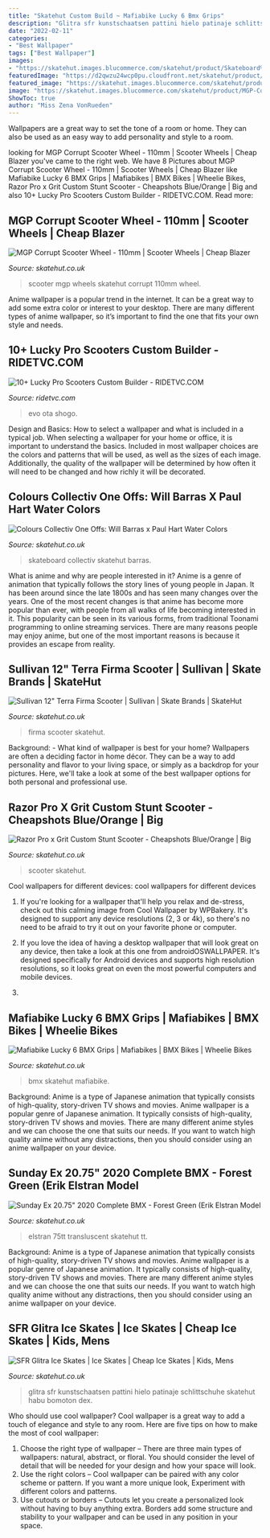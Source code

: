 ```yaml
---
title: "Skatehut Custom Build ~ Mafiabike Lucky 6 Bmx Grips"
description: "Glitra sfr kunstschaatsen pattini hielo patinaje schlittschuhe skatehut habu bomoton dex"
date: "2022-02-11"
categories:
- "Best Wallpaper"
tags: ["Best Wallpaper"]
images:
- "https://skatehut.images.blucommerce.com/skatehut/product/Skateboard%20Decks/colours-collectiv-one-offs-will-barras-x-paul-hart-water-colors-skateboard-deck-00.jpg?auto=format%2Ccompress&amp;bluhash=9573896e26e206ef2b4f80972d3dbdb9&amp;s=344556a1fec7b9db290269932e9d7c6e"
featuredImage: "https://d2qwzu24wcp0pu.cloudfront.net/skatehut/product/914669da.RAZ-GRI-CUS-SCO-BLU-ORA-1.jpg/1500x2203.fit.RAZ-GRI-CUS-SCO-BLU-ORA-1.jpg"
featured_image: "https://skatehut.images.blucommerce.com/skatehut/product/Scooters/sullivan-12-terra-firma-scooter-neoblack-00.jpg?auto=format%2Ccompress&amp;bluhash=1080f5f6d53ab2350cd3026b2c6c7f85&amp;s=1b969fff461e8147055962daa227dd87"
image: "https://skatehut.images.blucommerce.com/skatehut/product/MGP-Corrupt-Scooter-Wheel-110mm-Blue-Black.jpg?auto=format%2Ccompress&amp;s=62be2ff76fb57f497ac5d9ee25ec37f9"
ShowToc: true
author: "Miss Zena VonRueden"
---
```



Wallpapers are a great way to set the tone of a room or home. They can also be used as an easy way to add personality and style to a room.

	

		
looking for MGP Corrupt Scooter Wheel - 110mm | Scooter Wheels | Cheap Blazer you've came to the right web. We have 8 Pictures about MGP Corrupt Scooter Wheel - 110mm | Scooter Wheels | Cheap Blazer like Mafiabike Lucky 6 BMX Grips | Mafiabikes | BMX Bikes | Wheelie Bikes, Razor Pro x Grit Custom Stunt Scooter - Cheapshots Blue/Orange | Big and also 10+ Lucky Pro Scooters Custom Builder - RIDETVC.COM. Read more:
		
    
## MGP Corrupt Scooter Wheel - 110mm | Scooter Wheels | Cheap Blazer

<img loading=lazy src="https://skatehut.images.blucommerce.com/skatehut/product/MGP-Corrupt-Scooter-Wheel-110mm-Blue-Black.jpg?auto=format%2Ccompress&amp;s=62be2ff76fb57f497ac5d9ee25ec37f9" onerror="this.onerror=null;this.src='https://tse4.mm.bing.net/th?id=OIP.oaAzieH-qS59xzHlj5UY5gHaHa&amp;pid=15.1';" alt="MGP Corrupt Scooter Wheel - 110mm | Scooter Wheels | Cheap Blazer">

_Source: skatehut.co.uk_

>scooter mgp wheels skatehut corrupt 110mm wheel. 

	

Anime wallpaper is a popular trend in the internet. It can be a great way to add some extra color or interest to your desktop. There are many different types of anime wallpaper, so it’s important to find the one that fits your own style and needs.

    
## 10+ Lucky Pro Scooters Custom Builder - RIDETVC.COM

<img loading=lazy src="https://i0.wp.com/blog.luckyscooters.com/hubfs/29324937114_105572bb98_o-2.jpg?ssl=1" onerror="this.onerror=null;this.src='https://tse1.mm.bing.net/th?id=OIP.a4SExacbC5EcjkAJ6jNEqQHaE8&amp;pid=15.1';" alt="10+ Lucky Pro Scooters Custom Builder - RIDETVC.COM">

_Source: ridetvc.com_

>evo ota shogo. 

	

Design and Basics: How to select a wallpaper and what is included in a typical job.
When selecting a wallpaper for your home or office, it is important to understand the basics. Included in most wallpaper choices are the colors and patterns that will be used, as well as the sizes of each image. Additionally, the quality of the wallpaper will be determined by how often it will need to be changed and how richly it will be decorated.

    
## Colours Collectiv One Offs: Will Barras X Paul Hart Water Colors

<img loading=lazy src="https://skatehut.images.blucommerce.com/skatehut/product/Skateboard%20Decks/colours-collectiv-one-offs-will-barras-x-paul-hart-water-colors-skateboard-deck-00.jpg?auto=format%2Ccompress&amp;bluhash=9573896e26e206ef2b4f80972d3dbdb9&amp;s=344556a1fec7b9db290269932e9d7c6e" onerror="this.onerror=null;this.src='https://tse4.mm.bing.net/th?id=OIP.r15BtzE7IWi-iZmA7bul2AHaHa&amp;pid=15.1';" alt="Colours Collectiv One Offs: Will Barras x Paul Hart Water Colors">

_Source: skatehut.co.uk_

>skateboard collectiv skatehut barras. 

	

What is anime and why are people interested in it?
Anime is a genre of animation that typically follows the story lines of young people in Japan. It has been around since the late 1800s and has seen many changes over the years. One of the most recent changes is that anime has become more popular than ever, with people from all walks of life becoming interested in it. This popularity can be seen in its various forms, from traditional Toonami programming to online streaming services. There are many reasons people may enjoy anime, but one of the most important reasons is because it provides an escape from reality.

    
## Sullivan 12&quot; Terra Firma Scooter | Sullivan | Skate Brands | SkateHut

<img loading=lazy src="https://skatehut.images.blucommerce.com/skatehut/product/Scooters/sullivan-12-terra-firma-scooter-neoblack-00.jpg?auto=format%2Ccompress&amp;bluhash=1080f5f6d53ab2350cd3026b2c6c7f85&amp;s=1b969fff461e8147055962daa227dd87" onerror="this.onerror=null;this.src='https://tse1.mm.bing.net/th?id=OIP.L4CKkKyLfo8Xw-ShrVzoygHaHa&amp;pid=15.1';" alt="Sullivan 12&quot; Terra Firma Scooter | Sullivan | Skate Brands | SkateHut">

_Source: skatehut.co.uk_

>firma scooter skatehut. 

	

Background: - What kind of wallpaper is best for your home?
Wallpapers are often a deciding factor in home décor. They can be a way to add personality and flavor to your living space, or simply as a backdrop for your pictures. Here, we'll take a look at some of the best wallpaper options for both personal and professional use.

    
## Razor Pro X Grit Custom Stunt Scooter - Cheapshots Blue/Orange | Big

<img loading=lazy src="https://d2qwzu24wcp0pu.cloudfront.net/skatehut/product/914669da.RAZ-GRI-CUS-SCO-BLU-ORA-1.jpg/1500x2203.fit.RAZ-GRI-CUS-SCO-BLU-ORA-1.jpg" onerror="this.onerror=null;this.src='https://tse3.mm.bing.net/th?id=OIP.nkqtzM0geQepJWw_gve2pAHaK4&amp;pid=15.1';" alt="Razor Pro x Grit Custom Stunt Scooter - Cheapshots Blue/Orange | Big">

_Source: skatehut.co.uk_

>scooter skatehut. 

	

Cool wallpapers for different devices:
cool wallpapers for different devices 

1. If you're looking for a wallpaper that'll help you relax and de-stress, check out this calming image from Cool Wallpaper by WPBakery. It's designed to support any device resolutions (2, 3 or 4k), so there's no need to be afraid to try it out on your favorite phone or computer.

2. If you love the idea of having a desktop wallpaper that will look great on any device, then take a look at this one from androidOSWALLPAPER. It's designed specifically for Android devices and supports high resolution resolutions, so it looks great on even the most powerful computers and mobile devices.

3.

    
## Mafiabike Lucky 6 BMX Grips | Mafiabikes | BMX Bikes | Wheelie Bikes

<img loading=lazy src="https://skatehut.images.blucommerce.com/skatehut/product/Bike Parts/mafiabike-lucky6-bmx-grips-orange-black.jpg?auto=format%2Ccompress&amp;bluhash=18d78a463ebba8cfcf41cd363614d768&amp;s=98e3c9f3418eaab4e3a187cc16323843" onerror="this.onerror=null;this.src='https://tse4.mm.bing.net/th?id=OIP.DyDHPImSuOsImGFwkm9jpQHaHa&amp;pid=15.1';" alt="Mafiabike Lucky 6 BMX Grips | Mafiabikes | BMX Bikes | Wheelie Bikes">

_Source: skatehut.co.uk_

>bmx skatehut mafiabike. 

	

Background: Anime is a type of Japanese animation that typically consists of high-quality, story-driven TV shows and movies.
Anime wallpaper is a popular genre of Japanese animation. It typically consists of high-quality, story-driven TV shows and movies. There are many different anime styles and we can choose the one that suits our needs. If you want to watch high quality anime without any distractions, then you should consider using an anime wallpaper on your device.

    
## Sunday Ex 20.75&quot; 2020 Complete BMX - Forest Green (Erik Elstran Model

<img loading=lazy src="https://skatehut.images.blucommerce.com/skatehut/product/Bikes/sunday-ex-20-75-2020-complete-bmx-forest-green-erik-elstran-model-00.jpg?auto=format%2Ccompress&amp;bluhash=2892c2a8cfaeb8f9c41c0b4b690b1a82&amp;s=941aad4855368b71fa89812e159afcbe" onerror="this.onerror=null;this.src='https://tse3.mm.bing.net/th?id=OIP.0kzU5A1BZVJyDYoGjH4I4QHaHa&amp;pid=15.1';" alt="Sunday Ex 20.75&quot; 2020 Complete BMX - Forest Green (Erik Elstran Model">

_Source: skatehut.co.uk_

>elstran 75tt transluscent skatehut tt. 

	

Background: Anime is a type of Japanese animation that typically consists of high-quality, story-driven TV shows and movies.
Anime wallpaper is a popular genre of Japanese animation. It typically consists of high-quality, story-driven TV shows and movies. There are many different anime styles and we can choose the one that suits our needs. If you want to watch high quality anime without any distractions, then you should consider using an anime wallpaper on your device.

    
## SFR Glitra Ice Skates | Ice Skates | Cheap Ice Skates | Kids, Mens

<img loading=lazy src="https://d16wp86s16nsnf.cloudfront.net/skatehut/product/e07ce76d.SFR Glitra Ice Skates.jpg/501x579.fit.SFR Glitra Ice Skates.jpg" onerror="this.onerror=null;this.src='https://tse4.mm.bing.net/th?id=OIP.75qfvGU65yUOly7KmL7htwHaIj&amp;pid=15.1';" alt="SFR Glitra Ice Skates | Ice Skates | Cheap Ice Skates | Kids, Mens">

_Source: skatehut.co.uk_

>glitra sfr kunstschaatsen pattini hielo patinaje schlittschuhe skatehut habu bomoton dex. 

	

Who should use cool wallpaper?
Cool wallpaper is a great way to add a touch of elegance and style to any room. Here are five tips on how to make the most of cool wallpaper: 
1) Choose the right type of wallpaper – There are three main types of wallpapers: natural, abstract, or floral. You should consider the level of detail that will be needed for your design and how your space will look. 
2) Use the right colors – Cool wallpaper can be paired with any color scheme or pattern. If you want a more unique look, Experiment with different colors and patterns. 
3) Use cutouts or borders – Cutouts let you create a personalized look without having to buy anything extra. Borders add some structure and stability to your wallpaper and can be used in any position in your space.

